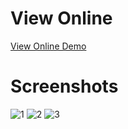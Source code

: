 # View Online
[View Online Demo](https://fariidlotfi.github.io/simple-pomodoro-app/)

# Screenshots

![1](https://github.com/fariidlotfi/simple-pomodoro-app/assets/138003177/b5b46f47-db06-41e1-b870-b729e370e9a1)
![2](https://github.com/fariidlotfi/simple-pomodoro-app/assets/138003177/a8e895d6-52b2-4f83-ab12-3ef06a88dbdb)
![3](https://github.com/fariidlotfi/simple-pomodoro-app/assets/138003177/909cd7ef-30c4-481a-b703-0345184e9289)
